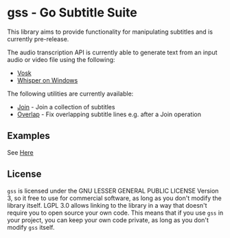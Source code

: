 # gss - Go Subtitle Suite
This library aims to provide functionality for manipulating subtitles and is currently pre-release.

The audio transcription API is currently able to generate text from an input audio or video file using the following:
* [Vosk](https://alphacephei.com/vosk/)
* [Whisper on Windows](https://github.com/Purfview/whisper-standalone-win)

The following utilities are currently available:
* [Join](https://github.com/RistRyder/gss/blob/main/examples/util/join/main.go) - Join a collection of subtitles
* [Overlap](https://github.com/RistRyder/gss/blob/main/examples/fix/overlap/main.go) - Fix overlapping subtitle lines e.g. after a Join operation

## Examples
See [Here](https://github.com/RistRyder/gss/blob/main/examples/)

## License
`gss` is licensed under the GNU LESSER GENERAL PUBLIC LICENSE Version 3, 
so it free to use for commercial software, as long as you don't modify the library itself. 
LGPL 3.0 allows linking to the library in a way that doesn't require you to open source your own code. 
This means that if you use `gss` in your project, you can keep your own code private, 
as long as you don't modify `gss` itself.